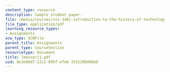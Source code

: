 ```yaml
---
content_type: resource
description: Sample student paper.
file: /media/courses/sts-340j-introduction-to-the-history-of-technology-fall-2006/8e3e86d722c2895fefeb315220b08bb9_lmesseri1.pdf
file_type: application/pdf
learning_resource_types:
- Assignments
ocw_type: OCWFile
parent_title: Assignments
parent_type: CourseSection
resourcetype: Document
title: lmesseri1.pdf
uid: 8e3e86d7-22c2-895f-efeb-315220b08bb9
---
```

